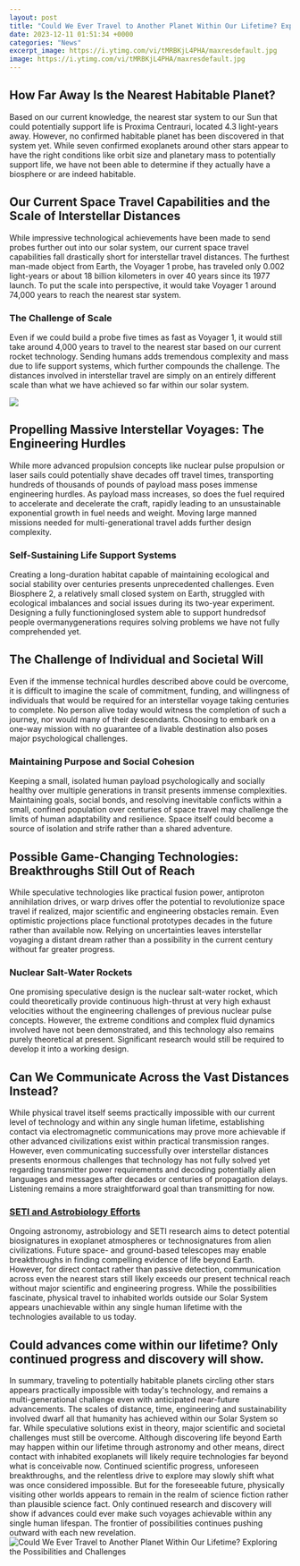 ```yaml
---
layout: post
title: "Could We Ever Travel to Another Planet Within Our Lifetime? Exploring the Possibilities and Challenges"
date: 2023-12-11 01:51:34 +0000
categories: "News"
excerpt_image: https://i.ytimg.com/vi/tMRBKjL4PHA/maxresdefault.jpg
image: https://i.ytimg.com/vi/tMRBKjL4PHA/maxresdefault.jpg
---
```


## How Far Away Is the Nearest Habitable Planet?
Based on our current knowledge, the nearest star system to our Sun that could potentially support life is Proxima Centrauri, located 4.3 light-years away. However, no confirmed habitable planet has been discovered in that system yet. While seven confirmed exoplanets around other stars appear to have the right conditions like orbit size and planetary mass to potentially support life, we have not been able to determine if they actually have a biosphere or are indeed habitable. 
## Our Current Space Travel Capabilities and the Scale of Interstellar Distances
While impressive technological achievements have been made to send probes further out into our solar system, our current space travel capabilities fall drastically short for interstellar travel distances. The furthest man-made object from Earth, the Voyager 1 probe, has traveled only 0.002 light-years or about 18 billion kilometers in over 40 years since its 1977 launch. To put the scale into perspective, it would take Voyager 1 around 74,000 years to reach the nearest star system. 
### The Challenge of Scale
Even if we could build a probe five times as fast as Voyager 1, it would still take around 4,000 years to travel to the nearest star based on our current rocket technology. Sending humans adds tremendous complexity and mass due to life support systems, which further compounds the challenge. The distances involved in interstellar travel are simply on an entirely different scale than what we have achieved so far within our solar system.

![](https://images-assets.nasa.gov/image/sts075-351-022/sts075-351-022~medium.jpg)
## Propelling Massive Interstellar Voyages: The Engineering Hurdles
While more advanced propulsion concepts like nuclear pulse propulsion or laser sails could potentially shave decades off travel times, transporting hundreds of thousands of pounds of payload mass poses immense engineering hurdles. As payload mass increases, so does the fuel required to accelerate and decelerate the craft, rapidly leading to an unsustainable exponential growth in fuel needs and weight. Moving large manned missions needed for multi-generational travel adds further design complexity.
### **Self-Sustaining Life Support Systems**  
Creating a long-duration habitat capable of maintaining ecological and social stability over centuries presents unprecedented challenges. Even Biosphere 2, a relatively small closed system on Earth, struggled with ecological imbalances and social issues during its two-year experiment. Designing a fully functioninglosed system able to support hundredsof people overmanygenerations requires solving problems we have not fully comprehended yet.
## The Challenge of Individual and Societal Will
Even if the immense technical hurdles described above could be overcome, it is difficult to imagine the scale of commitment, funding, and willingness of individuals that would be required for an interstellar voyage taking centuries to complete. No person alive today would witness the completion of such a journey, nor would many of their descendants. Choosing to embark on a one-way mission with no guarantee of a livable destination also poses major psychological challenges.
### Maintaining Purpose and Social Cohesion
Keeping a small, isolated human payload psychologically and socially healthy over multiple generations in transit presents immense complexities. Maintaining goals, social bonds, and resolving inevitable conflicts within a small, confined population over centuries of space travel may challenge the limits of human adaptability and resilience. Space itself could become a source of isolation and strife rather than a shared adventure. 
## Possible Game-Changing Technologies: Breakthroughs Still Out of Reach
While speculative technologies like practical fusion power, antiproton annihilation drives, or warp drives offer the potential to revolutionize space travel if realized, major scientific and engineering obstacles remain. Even optimistic projections place functional prototypes decades in the future rather than available now. Relying on uncertainties leaves interstellar voyaging a distant dream rather than a possibility in the current century without far greater progress.
### **Nuclear Salt-Water Rockets**
One promising speculative design is the nuclear salt-water rocket, which could theoretically provide continuous high-thrust at very high exhaust velocities without the engineering challenges of previous nuclear pulse concepts. However, the extreme conditions and complex fluid dynamics involved have not been demonstrated, and this technology also remains purely theoretical at present. Significant research would still be required to develop it into a working design.
## Can We Communicate Across the Vast Distances Instead? 
While physical travel itself seems practically impossible with our current level of technology and within any single human lifetime, establishing contact via electromagnetic communications may prove more achievable if other advanced civilizations exist within practical transmission ranges. However, even communicating successfully over interstellar distances presents enormous challenges that technology has not fully solved yet regarding transmitter power requirements and decoding potentially alien languages and messages after decades or centuries of propagation delays. Listening remains a more straightforward goal than transmitting for now.
### [ SETI and Astrobiology Efforts](https://fistore.mysenprints.com/collection/aggarwal)
Ongoing astronomy, astrobiology and SETI research aims to detect potential biosignatures in exoplanet atmospheres or technosignatures from alien civilizations. Future space- and ground-based telescopes may enable breakthroughs in finding compelling evidence of life beyond Earth. However, for direct contact rather than passive detection, communication across even the nearest stars still likely exceeds our present technical reach without major scientific and engineering progress. While the possibilities fascinate, physical travel to inhabited worlds outside our Solar System appears unachievable within any single human lifetime with the technologies available to us today.
## Could advances come within our lifetime? Only continued progress and discovery will show.
In summary, traveling to potentially habitable planets circling other stars appears practically impossible with today's technology, and remains a multi-generational challenge even with anticipated near-future advancements. The scales of distance, time, engineering and sustainability involved dwarf all that humanity has achieved within our Solar System so far. While speculative solutions exist in theory, major scientific and societal challenges must still be overcome. Although discovering life beyond Earth may happen within our lifetime through astronomy and other means, direct contact with inhabited exoplanets will likely require technologies far beyond what is conceivable now. Continued scientific progress, unforeseen breakthroughs, and the relentless drive to explore may slowly shift what was once considered impossible. But for the foreseeable future, physically visiting other worlds appears to remain in the realm of science fiction rather than plausible science fact. Only continued research and discovery will show if advances could ever make such voyages achievable within any single human lifespan. The frontier of possibilities continues pushing outward with each new revelation.
![Could We Ever Travel to Another Planet Within Our Lifetime? Exploring the Possibilities and Challenges](https://i.ytimg.com/vi/tMRBKjL4PHA/maxresdefault.jpg)